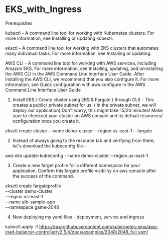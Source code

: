# EKS_with_Ingress

Prerequisites

kubectl – A command line tool for working with Kubernetes clusters. For more information, see Installing or updating kubectl.

eksctl – A command line tool for working with EKS clusters that automates many individual tasks. For more information, see Installing or updating.

AWS CLI – A command line tool for working with AWS services, including Amazon EKS. For more information, see Installing, updating, and uninstalling the AWS CLI in the AWS Command Line Interface User Guide. After installing the AWS CLI, we recommend that you also configure it. For more information, see Quick configuration with aws configure in the AWS Command Line Interface User Guide

1) Install EKS / Create cluster using EKS & Fargate ( through CLI) - This creates a public/ private subnet for us. ( In the private subnet, we will deploy our application) Don't worry, this might take 15/20 minutes! Make sure to checkout your cluster on AWS console and its defualt resources/ configuration once you create it.

eksctl create cluster --name demo-cluster --region us-east-1 --fargate

2) Instead of always going to the resource tab and verifying from there, let's download the kubeconfig file -

aws eks update-kubeconfig --name demo-cluster --region us-east-1

3) Create a new farget profile for a different namespace for your application. Confirm this fargate profile visibility on aws console after the success of the command.

eksctl create fargateprofile \
    --cluster demo-cluster \
    --region us-east-1 \
    --name alb-sample-app \
    --namespace game-2048

4) Now deploying my yaml files - deployment, service and ingress

kubectl apply -f https://raw.githubusercontent.com/kubernetes-sigs/aws-load-balancer-controller/v2.5.4/docs/examples/2048/2048_full.yaml


